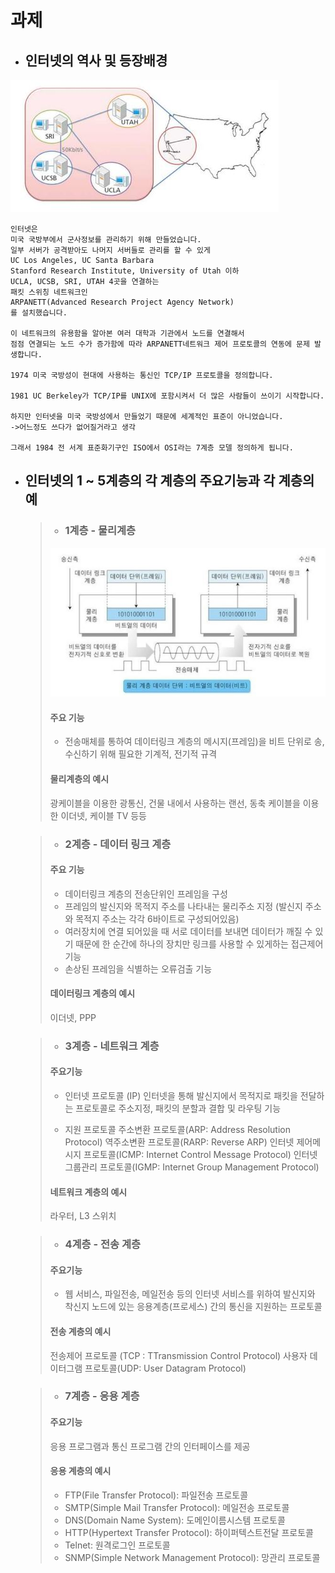 # 과제

* ## 인터넷의 역사 및 등장배경
![1](/img/1.JPG)
```
인터넷은
미국 국방부에서 군사정보를 관리하기 위해 만들었습니다.
일부 서버가 공격받아도 나머지 서버들로 관리를 할 수 있게
UC Los Angeles, UC Santa Barbara
Stanford Research Institute, University of Utah 이하
UCLA, UCSB, SRI, UTAH 4곳을 연결하는
패킷 스위칭 네트워크인
ARPANETT(Advanced Research Project Agency Network)
를 설치했습니다.

이 네트워크의 유용함을 알아본 여러 대학과 기관에서 노드를 연결해서
점점 연결되는 노드 수가 증가함에 따라 ARPANETT네트워크 제어 프로토콜의 연동에 문제 발생합니다.

1974 미국 국방성이 현대에 사용하는 통신인 TCP/IP 프로토콜을 정의합니다.

1981 UC Berkeley가 TCP/IP를 UNIX에 포함시켜서 더 많은 사람들이 쓰이기 시작합니다.

하지만 인터넷을 미국 국방성에서 만들었기 때문에 세계적인 표준이 아니었습니다.
->어느정도 쓰다가 없어질거라고 생각

그래서 1984 전 서계 표준화기구인 ISO에서 OSI라는 7계층 모델 정의하게 됩니다.
```

* ## 인터넷의 1 ~ 5계층의 각 계층의 주요기능과 각 계층의 예
  > * ### 1계층 - 물리계층
  > ![1](/img/2.JPG)
  > 
  > #### 주요 기능 
  > * 전송매체를 통하여 데이터링크 계층의 메시지(프레임)을 비트 단위로 송,수신하기 위해 필요한 기계적, 전기적 규격
  > 
  > #### 물리계층의 예시
  > 광케이블을 이용한 광통신, 건물 내에서 사용하는 랜선, 동축 케이블을 이용한 이더넷, 케이블 TV 등등

  > * ### 2계층 - 데이터 링크 계층
  > 
  > #### 주요 기능
  > * 데이터링크 계층의 전송단위인 프레임을 구성
  > * 프레임의 발신지와 목적지 주소를 나타내는 물리주소 지정 (발신지 주소와 목적지 주소는 각각 6바이트로 구성되어있음)
  > * 여러장치에 연결 되어있을 때 서로 데이터를 보내면 데이터가 깨질 수 있기 때문에 한 순간에 하나의 장치만 링크를 사용할 수 있게하는 접근제어 기능
  > * 손상된 프레임을 식별하는 오류검출 기능
  > 
  > #### 데이터링크 계층의 예시
  > 이더넷, PPP

  > * ### 3계층 - 네트워크 계층
  > 
  > #### 주요기능
  > * 인터넷 프로토콜 (IP)
  > 인터넷을 통해 발신지에서 목적지로 패킷을 전달하는 프로토콜로 주소지정, 패킷의 분할과 결합 및 라우팅 기능
  > 
  > * 지원 프로토콜
  > 주소변환 프로토콜(ARP: Address Resolution Protocol)
  > 역주소변환 프로토콜(RARP: Reverse ARP)
  > 인터넷 제어메시지 프로토콜(ICMP: Internet Control Message Protocol)
  > 인터넷 그룹관리 프로토콜(IGMP: Internet Group Management Protocol)
  > 
  > #### 네트워크 계층의 예시
  > 라우터, L3 스위치

  > * ### 4계층 - 전송 계층
  > 
  > #### 주요기능
  > * 웹 서비스, 파일전송, 메일전송 등의 인터넷 서비스를 위하여 발신지와 착신지 노드에 있는 응용계층(프로세스) 간의 통신을 지원하는 프로토콜
  > 
  > #### 전송 계층의 예시
  > 전송제어 프로토콜 (TCP : TTransmission Control Protocol)
  > 사용자 데이터그램 프로토콜(UDP: User Datagram Protocol)

  > * ### 7계층 - 응용 계층
  > 
  > #### 주요기능
  > 응용 프로그램과 통신 프로그램 간의 인터페이스를 제공
  > 
  > #### 응용 계층의 예시
  > * FTP(File Transfer Protocol): 파일전송 프로토콜
  > * SMTP(Simple Mail Transfer Protocol): 메일전송 프로토콜
  > * DNS(Domain Name System): 도메인이름시스템 프로토콜
  > * HTTP(Hypertext Transfer Protocol): 하이퍼텍스트전달 프로토콜
  > * Telnet: 원격로그인 프로토콜
  > * SNMP(Simple Network Management Protocol): 망관리 프로토콜





